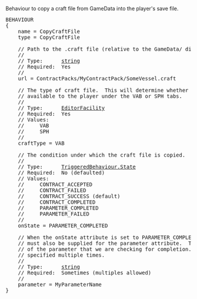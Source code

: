 Behaviour to copy a craft file from GameData into the player's save file.

<pre>
BEHAVIOUR
{
    name = CopyCraftFile
    type = CopyCraftFile

    // Path to the .craft file (relative to the GameData/ directory).
    //
    // Type:      <a href="String-Type">string</a>
    // Required:  Yes
    //
    url = ContractPacks/MyContractPack/SomeVessel.craft

    // The type of craft file.  This will determine whether the craft is
    // available to the player under the VAB or SPH tabs.
    //
    // Type:      <a href="Enumeration-Type">EditorFacility</a>
    // Required:  Yes
    // Values:
    //     VAB
    //     SPH
    //
    craftType = VAB

    // The condition under which the craft file is copied.
    //
    // Type:      <a href="Enumeration-Type">TriggeredBehaviour.State</a>
    // Required:  No (defaulted)
    // Values:
    //     CONTRACT_ACCEPTED
    //     CONTRACT_FAILED
    //     CONTRACT_SUCCESS (default)
    //     CONTRACT_COMPLETED
    //     PARAMETER_COMPLETED
    //     PARAMETER_FAILED
    //
    onState = PARAMETER_COMPLETED

    // When the onState attribute is set to PARAMETER_COMPLETED, a value
    // must also be supplied for the parameter attribute.  This is the name
    // of the parameter that we are checking for completion.  This can be
    // specified multiple times.
    //
    // Type:      <a href="String-Type">string</a>
    // Required:  Sometimes (multiples allowed)
    //
    parameter = MyParameterName
}
</pre>
